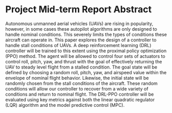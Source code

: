 # Project Mid-term Report Abstract

Autonomous unmanned aerial vehicles (UAVs) are rising in popularity, however, in some cases these autopilot algorithms are only designed to handle nominal conditions. This severely limits the types of conditions these aircraft can operate in. This paper explores the design of a controller to handle stall conditions of UAVs. A deep reinforcement learning (DRL) controller will be trained to this extent using the proximal policy optimization (PPO) method. The agent will be allowed to control four sets of actuators to control roll, pitch, yaw, and thrust with the goal of effectively returning the UAV to steady level flight from a stalled condition. The goal state will be defined by choosing a random roll, pitch, yaw, and airspeed value within the envelope of nominal flight behavior. Likewise, the initial state will be randomly chosen from the stall conditions of the aircraft. These random conditions will allow our controller to recover from a wide variety of conditions and return to nominal flight. The DRL-PPO controller will be evaluated using key metrics against both the linear quadratic regulator (LQR) algorithm and the model predictive control (MPC).
